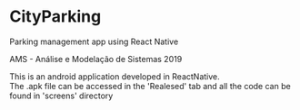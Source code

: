 # CityParking
Parking management app using React Native

AMS - Análise e Modelação de Sistemas 2019


This is an android application developed in ReactNative.   
The .apk file can be accessed in the 'Realesed' tab and all the code can be found in 'screens' directory
